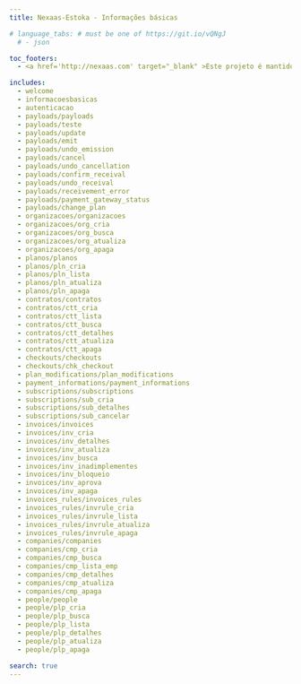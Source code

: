 ```yaml
---
title: Nexaas-Estoka - Informações básicas

# language_tabs: # must be one of https://git.io/vQNgJ
  # - json

toc_footers:
  - <a href='http://nexaas.com' target="_blank" >Este projeto é mantido por Nexaas</a>

includes:
  - welcome
  - informacoesbasicas
  - autenticacao
  - payloads/payloads
  - payloads/teste
  - payloads/update
  - payloads/emit
  - payloads/undo_emission
  - payloads/cancel
  - payloads/undo_cancellation
  - payloads/confirm_receival
  - payloads/undo_receival
  - payloads/receivement_error
  - payloads/payment_gateway_status
  - payloads/change_plan
  - organizacoes/organizacoes
  - organizacoes/org_cria
  - organizacoes/org_busca
  - organizacoes/org_atualiza
  - organizacoes/org_apaga
  - planos/planos
  - planos/pln_cria
  - planos/pln_lista
  - planos/pln_atualiza
  - planos/pln_apaga
  - contratos/contratos
  - contratos/ctt_cria
  - contratos/ctt_lista
  - contratos/ctt_busca
  - contratos/ctt_detalhes
  - contratos/ctt_atualiza
  - contratos/ctt_apaga
  - checkouts/checkouts
  - checkouts/chk_checkout
  - plan_modifications/plan_modifications
  - payment_informations/payment_informations
  - subscriptions/subscriptions
  - subscriptions/sub_cria
  - subscriptions/sub_detalhes
  - subscriptions/sub_cancelar
  - invoices/invoices
  - invoices/inv_cria
  - invoices/inv_detalhes
  - invoices/inv_atualiza
  - invoices/inv_busca
  - invoices/inv_inadimplementes
  - invoices/inv_bloqueio
  - invoices/inv_aprova
  - invoices/inv_apaga
  - invoices_rules/invoices_rules
  - invoices_rules/invrule_cria
  - invoices_rules/invrule_lista
  - invoices_rules/invrule_atualiza
  - invoices_rules/invrule_apaga
  - companies/companies
  - companies/cmp_cria
  - companies/cmp_busca
  - companies/cmp_lista_emp
  - companies/cmp_detalhes
  - companies/cmp_atualiza
  - companies/cmp_apaga
  - people/people
  - people/plp_cria
  - people/plp_busca
  - people/plp_lista
  - people/plp_detalhes
  - people/plp_atualiza
  - people/plp_apaga

search: true
---
```

